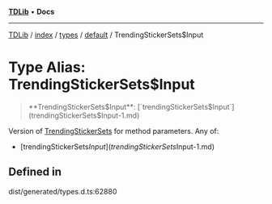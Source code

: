 [**TDLib**](../../../../../../README.md) • **Docs**

***

[TDLib](../../../../../../modules.md) / [index](../../../../../README.md) / [types](../../../README.md) / [default](../README.md) / TrendingStickerSets$Input

# Type Alias: TrendingStickerSets$Input

> **TrendingStickerSets$Input**: [`trendingStickerSets$Input`](trendingStickerSets$Input-1.md)

Version of [TrendingStickerSets](TrendingStickerSets.md) for method parameters.
Any of:
- [trendingStickerSets$Input](trendingStickerSets$Input-1.md)

## Defined in

dist/generated/types.d.ts:62880
